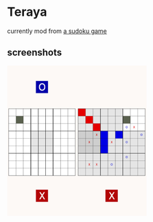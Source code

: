 # Teraya

currently mod from [a sudoku game](https://github.com/zhangman523/AndroidKt/tree/master/app/src/main/java/zhangman/github/androidkt/jsudoku)

## screenshots

<img loading="lazy" src="screenshots/IMG_0.jpg" height="350" alt="IMG_0"/><img loading="lazy" src="screenshots/IMG_1.jpg" height="350" alt="IMG_1"/>

